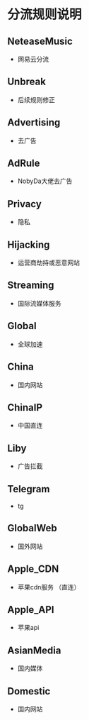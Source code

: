 # 分流规则说明

## NeteaseMusic
- 网易云分流

## Unbreak 
- 后续规则修正

## Advertising 
- 去广告

## AdRule
- NobyDa大佬去广告

## Privacy 
- 隐私

## Hijacking 
- 运营商劫持或恶意网站

## Streaming 
- 国际流媒体服务

## Global 
- 全球加速

## China 
- 国内网站

## ChinaIP 
- 中国直连

## Liby
- 广告拦截

## Telegram
- tg

## GlobalWeb
- 国外网站

## Apple_CDN
- 苹果cdn服务 （直连）

## Apple_API
- 苹果api

## AsianMedia
- 国内媒体

## Domestic
- 国内网站
